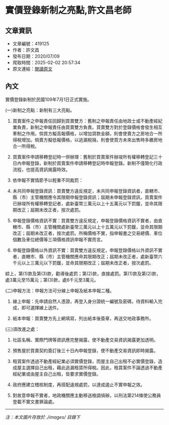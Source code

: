 # 實價登錄新制之亮點,許文昌老師

## 文章資訊
- 文章編號：419125
- 作者：許文昌
- 發布日期：2020/07/09
- 爬取時間：2025-02-02 20:57:34
- 原文連結：[閱讀原文](https://real-estate.get.com.tw/Columns/detail.aspx?no=419125)

## 內文
實價登錄新制於民國109年7月1日正式實施。

(一)新制之亮點：新制有三大亮點。

1. 買賣案件之申報責任回歸到買賣雙方：舊制之申報責任由地政士或不動產經紀業負責，新制之申報責任由買賣雙方負責。買賣雙方對於登錄價格會發生相互牽制之作用。倘買方擬高報價格，以增加貸款金額，則會使賣方之房地合一所得稅增加。倘賣方擬低報價格，以逃漏稅捐，則會使買方未來出售時多繳房地合一所得稅。

2. 買賣案件申請移轉登記時一併辦理：舊制於買賣案件辦竣所有權移轉登記三十日內申報登錄，新制於買賣案件申請移轉登記時申報登錄。新制不僅簡化行政流程，也提高資訊揭露時效。

3. 依申報不實情節予以輕重不同裁罰：

1. 未共同申報登錄資訊：買賣雙方違反規定，未共同申報登錄資訊者，直轄市、縣（市）主管機關應令其限期申報登錄資訊；屆期未申報登錄資訊，買賣案件已辦竣所有權移轉登記者，處新臺幣三萬元以上十五萬元以下罰鍰，並命其限期改正；屆期未改正者，按次處罰。

2. 申報登錄價格資訊不實：買賣雙方違反規定，申報登錄價格資訊不實者，由直轄市、縣（市）主管機關處新臺幣三萬元以上十五萬元以下罰鍰，並命其限期改正；屆期未改正者，按次處罰。所稱價格不實，指申報書之交易總價、車位個數及車位總價等三項價格資訊申報不實而言。

3. 申報登錄價格以外資訊不實：買賣雙方違反規定，申報登錄價格以外資訊不實者，直轄市、縣（市）主管機關應命其限期改正；屆期未改正者，處新臺幣六千元以上三萬元以下罰鍰，並命其限期改正；屆期未改正者，按次處罰。

綜上，第(1)款及第(3)款，勸導後處罰；第(2)款，直接處罰。第(1)款及第(2)款，處3萬元至15萬元；第(3)款，處6千元至3萬元。

(二)申報方法：申報方法可分線上申報及紙本申報二種。

1. 線上申報：先申請自然人憑證，再登入身分證統一編號及密碼，待資料輸入完成，即可選擇線上送件。

2. 紙本申報：買賣雙方先上網填寫，列出紙本後簽章，再送交地政事務所。

(三)須改進之處：

1. 社區名稱、實際門牌等資訊應完整揭露，使不動產交易資訊揭露更加透明。

2. 預售屋於買賣契約簽訂後三十日內申報登錄，使不動產交易資訊即時揭露。

3. 租賃案件透過不動產經紀業必須實價登錄，而屋主自己出租不必實價登錄，造成屋主選擇自己出租，藉此逃漏租賃所得稅。因此，租賃案件不論透過不動產經紀業或由屋主自己出租，皆要求實價登錄。

4. 政府應建立稽核制度，再搭配違規處罰，以達成遏止不實申報之效。

5. 對故意申報不實者，地政機關應主動移送檢調偵辦，以刑法第214條使公務員登載不實文書罪論處。

---
*注：本文圖片存放於 ./images/ 目錄下*

